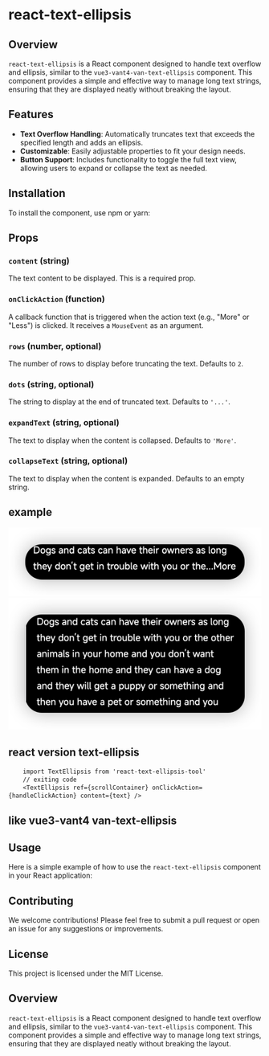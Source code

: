 # react-text-ellipsis

## Overview

`react-text-ellipsis` is a React component designed to handle text overflow and ellipsis, similar to the `vue3-vant4-van-text-ellipsis` component. This component provides a simple and effective way to manage long text strings, ensuring that they are displayed neatly without breaking the layout.

## Features

- **Text Overflow Handling**: Automatically truncates text that exceeds the specified length and adds an ellipsis.
- **Customizable**: Easily adjustable properties to fit your design needs.
- **Button Support**: Includes functionality to toggle the full text view, allowing users to expand or collapse the text as needed.

## Installation

To install the component, use npm or yarn:

## Props

### `content` (string)
The text content to be displayed. This is a required prop.

### `onClickAction` (function)
A callback function that is triggered when the action text (e.g., "More" or "Less") is clicked. It receives a `MouseEvent` as an argument.

### `rows` (number, optional)
The number of rows to display before truncating the text. Defaults to `2`.

### `dots` (string, optional)
The string to display at the end of truncated text. Defaults to `'...'`.

### `expandText` (string, optional)
The text to display when the content is collapsed. Defaults to `'More'`.

### `collapseText` (string, optional)
The text to display when the content is expanded. Defaults to an empty string.

## example
![alt text](image.png)
![alt text](image-1.png)

## react version text-ellipsis

````
    import TextEllipsis from 'react-text-ellipsis-tool'
    // exiting code
    <TextEllipsis ref={scrollContainer} onClickAction={handleClickAction} content={text} />
````

## like vue3-vant4 van-text-ellipsis

## Usage

Here is a simple example of how to use the `react-text-ellipsis` component in your React application:

## Contributing

We welcome contributions! Please feel free to submit a pull request or open an issue for any suggestions or improvements.

## License

This project is licensed under the MIT License.

## Overview

`react-text-ellipsis` is a React component designed to handle text overflow and ellipsis, similar to the `vue3-vant4-van-text-ellipsis` component. This component provides a simple and effective way to manage long text strings, ensuring that they are displayed neatly without breaking the layout.

